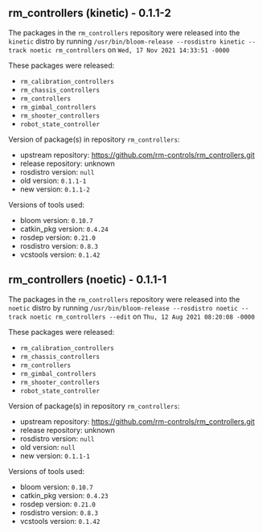 ## rm_controllers (kinetic) - 0.1.1-2

The packages in the `rm_controllers` repository were released into the `kinetic` distro by running `/usr/bin/bloom-release --rosdistro kinetic --track noetic rm_controllers` on `Wed, 17 Nov 2021 14:33:51 -0000`

These packages were released:
- `rm_calibration_controllers`
- `rm_chassis_controllers`
- `rm_controllers`
- `rm_gimbal_controllers`
- `rm_shooter_controllers`
- `robot_state_controller`

Version of package(s) in repository `rm_controllers`:

- upstream repository: https://github.com/rm-controls/rm_controllers.git
- release repository: unknown
- rosdistro version: `null`
- old version: `0.1.1-1`
- new version: `0.1.1-2`

Versions of tools used:

- bloom version: `0.10.7`
- catkin_pkg version: `0.4.24`
- rosdep version: `0.21.0`
- rosdistro version: `0.8.3`
- vcstools version: `0.1.42`


## rm_controllers (noetic) - 0.1.1-1

The packages in the `rm_controllers` repository were released into the `noetic` distro by running `/usr/bin/bloom-release --rosdistro noetic --track noetic rm_controllers --edit` on `Thu, 12 Aug 2021 08:20:08 -0000`

These packages were released:
- `rm_calibration_controllers`
- `rm_chassis_controllers`
- `rm_controllers`
- `rm_gimbal_controllers`
- `rm_shooter_controllers`
- `robot_state_controller`

Version of package(s) in repository `rm_controllers`:

- upstream repository: https://github.com/rm-controls/rm_controllers.git
- release repository: unknown
- rosdistro version: `null`
- old version: `null`
- new version: `0.1.1-1`

Versions of tools used:

- bloom version: `0.10.7`
- catkin_pkg version: `0.4.23`
- rosdep version: `0.21.0`
- rosdistro version: `0.8.3`
- vcstools version: `0.1.42`



